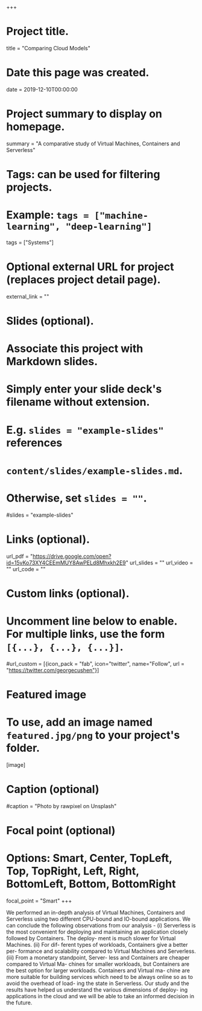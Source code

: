 +++
# Project title.
title = "Comparing Cloud Models"

# Date this page was created.
date = 2019-12-10T00:00:00

# Project summary to display on homepage.
summary = "A comparative study of Virtual Machines, Containers and Serverless"

# Tags: can be used for filtering projects.
# Example: `tags = ["machine-learning", "deep-learning"]`
tags = ["Systems"]

# Optional external URL for project (replaces project detail page).
external_link = ""

# Slides (optional).
#   Associate this project with Markdown slides.
#   Simply enter your slide deck's filename without extension.
#   E.g. `slides = "example-slides"` references 
#   `content/slides/example-slides.md`.
#   Otherwise, set `slides = ""`.
#slides = "example-slides"

# Links (optional).
url_pdf = "https://drive.google.com/open?id=15vKo73XY4CEEmMUY8AwPELd8Mhxkh2E9"
url_slides = ""
url_video = ""
url_code = ""

# Custom links (optional).
#   Uncomment line below to enable. For multiple links, use the form `[{...}, {...}, {...}]`.
#url_custom = [{icon_pack = "fab", icon="twitter", name="Follow", url = "https://twitter.com/georgecushen"}]

# Featured image
# To use, add an image named `featured.jpg/png` to your project's folder. 
[image]
  # Caption (optional)
  #caption = "Photo by rawpixel on Unsplash"
  
  # Focal point (optional)
  # Options: Smart, Center, TopLeft, Top, TopRight, Left, Right, BottomLeft, Bottom, BottomRight
  focal_point = "Smart"
+++

We performed an in-depth analysis of Virtual Machines, Containers and Serverless using two different CPU-bound and IO-bound applications. We can conclude the following observations from our analysis - (i) Serverless is the most convenient for deploying and maintaining an application closely followed by Containers. The deploy- ment is much slower for Virtual Machines. (ii) For dif- ferent types of workloads, Containers give a better per- formance and scalability compared to Virtual Machines and Serverless. (iii) From a monetary standpoint, Server- less and Containers are cheaper compared to Virtual Ma- chines for smaller workloads, but Containers are the best option for larger workloads. Containers and Virtual ma- chine are more suitable for building services which need to be always online so as to avoid the overhead of load- ing the state in Serverless. Our study and the results have helped us understand the various dimensions of deploy- ing applications in the cloud and we will be able to take an informed decision in the future.
